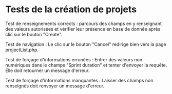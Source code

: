 # Tests de la création de projets 

Test de renseignements corrects : parcours des champs en y renseignant des valeurs autorisées et
vérifier leur présence en base de donnée après clic sur le bouton "Create".

Test de navigation : Le clic sur le bouton "Cancel" redirige bien vers la page projectList.php.

Test de forçage d'informations erronées : Entrer des valeurs non numériques dans le champs 
"Sprint duration" et tenter d'envoyer la requête. Elle doit retourner un message d'erreur.

Test de forçage d'informations manquantes : Laisser des champs non renseignés doit renvoyer un message
d'erreur.
